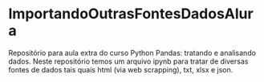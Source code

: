 # ImportandoOutrasFontesDadosAlura
Repositório para aula extra do curso Python Pandas: tratando e analisando dados.
Neste repositório temos um arquivo ipynb para tratar de diversas fontes de dados tais quais html (via web scrapping), txt, xlsx e json.
